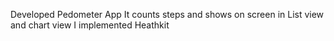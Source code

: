 Developed Pedometer App
It counts steps and shows on screen in List view and chart view
I implemented Heathkit
